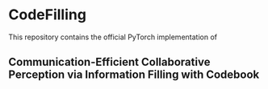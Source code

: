 # CodeFilling

This repository contains the official PyTorch implementation of

## Communication-Efficient Collaborative Perception via Information Filling with Codebook
